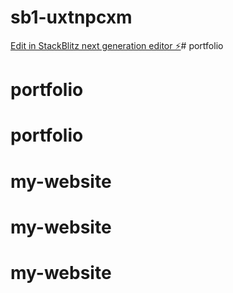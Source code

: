 # sb1-uxtnpcxm

[Edit in StackBlitz next generation editor ⚡️](https://stackblitz.com/~/github.com/naman45643/sb1-uxtnpcxm)# portfolio
# portfolio
# portfolio
# my-website
# my-website
# my-website
